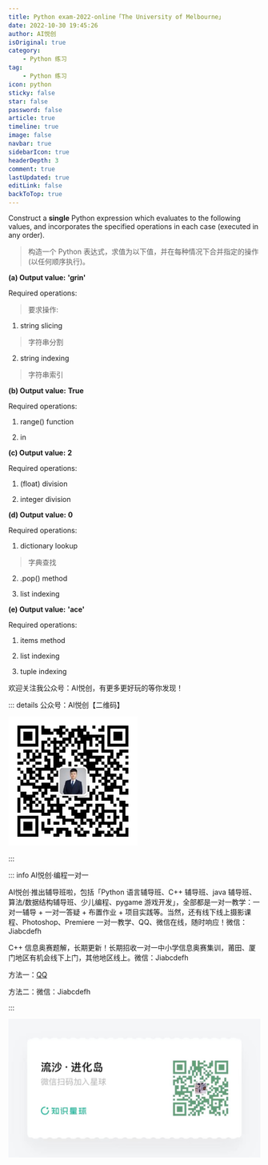 ```yaml
---
title: Python exam-2022-online「The University of Melbourne」
date: 2022-10-30 19:45:26
author: AI悦创
isOriginal: true
category: 
    - Python 练习
tag:
    - Python 练习
icon: python
sticky: false
star: false
password: false
article: true
timeline: true
image: false
navbar: true
sidebarIcon: true
headerDepth: 3
comment: true
lastUpdated: true
editLink: false
backToTop: true
---
```


Construct a **single** Python expression which evaluates to the following values, and incorporates the specified operations in each case (executed in any order).

> 构造一个 Python 表达式，求值为以下值，并在每种情况下合并指定的操作(以任何顺序执行)。

**(a) Output value:** **'grin'**

Required operations:

> 要求操作:

1. string slicing

> 字符串分割

2. string indexing

> 字符串索引

**(b) Output value:** **True**

Required operations:

1. range() function

2. in

**(c) Output value:** **2**

Required operations:

1. (float) division

2. integer division

**(d) Output value:** **0**

Required operations:

1. dictionary lookup

> 字典查找

2. .pop() method

3. list indexing

**(e) Output value:** **'ace'**

Required operations:

1. items method

2. list indexing

3. tuple indexing















欢迎关注我公众号：AI悦创，有更多更好玩的等你发现！

::: details 公众号：AI悦创【二维码】

![](/gzh.jpg)

:::

::: info AI悦创·编程一对一

AI悦创·推出辅导班啦，包括「Python 语言辅导班、C++ 辅导班、java 辅导班、算法/数据结构辅导班、少儿编程、pygame 游戏开发」，全部都是一对一教学：一对一辅导 + 一对一答疑 + 布置作业 + 项目实践等。当然，还有线下线上摄影课程、Photoshop、Premiere 一对一教学、QQ、微信在线，随时响应！微信：Jiabcdefh

C++ 信息奥赛题解，长期更新！长期招收一对一中小学信息奥赛集训，莆田、厦门地区有机会线下上门，其他地区线上。微信：Jiabcdefh

方法一：[QQ](http://wpa.qq.com/msgrd?v=3&uin=1432803776&site=qq&menu=yes)

方法二：微信：Jiabcdefh

:::

![](/zsxq.jpg)






